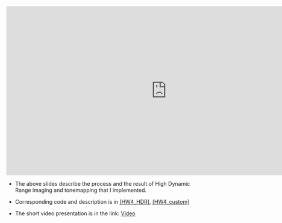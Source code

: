<iframe src="https://onedrive.live.com/embed?cid=5B6E03D589ADD0FC&resid=5B6E03D589ADD0FC%21688&authkey=APu2cvuD2YlPMPk&em=2" width="850" height="450" frameborder="0" scrolling="no"></iframe>

- The above slides describe the process and the result of High Dynamic Range imaging and tonemapping that I implemented. 
- Corresponding code and description is in [[HW4_HDR]](https://daheekwon.github.io/Image-generation-and-manipulation/AI621_20225421_toy.html), [[HW4_custom]](https://daheekwon.github.io/Image-generation-and-manipulation/AI621_20225421_penguin.html)

- The short video presentation is in the link: [Video](https://youtu.be/b3Aim7K1V44)
